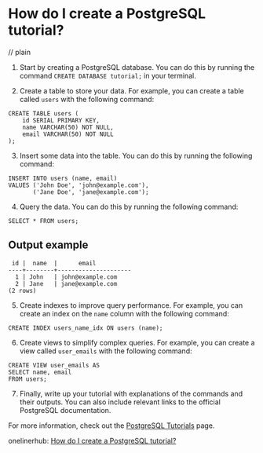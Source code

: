 # How do I create a PostgreSQL tutorial?
// plain

1. Start by creating a PostgreSQL database. You can do this by running the command `CREATE DATABASE tutorial;` in your terminal.

2. Create a table to store your data. For example, you can create a table called `users` with the following command:

```
CREATE TABLE users (
    id SERIAL PRIMARY KEY,
    name VARCHAR(50) NOT NULL,
    email VARCHAR(50) NOT NULL
);
```

3. Insert some data into the table. You can do this by running the following command:

```
INSERT INTO users (name, email)
VALUES ('John Doe', 'john@example.com'),
       ('Jane Doe', 'jane@example.com');
```

4. Query the data. You can do this by running the following command:

```
SELECT * FROM users;
```

## Output example

```
 id |  name  |      email
----+--------+---------------------
  1 | John   | john@example.com
  2 | Jane   | jane@example.com
(2 rows)
```

5. Create indexes to improve query performance. For example, you can create an index on the `name` column with the following command:

```
CREATE INDEX users_name_idx ON users (name);
```

6. Create views to simplify complex queries. For example, you can create a view called `user_emails` with the following command:

```
CREATE VIEW user_emails AS
SELECT name, email
FROM users;
```

7. Finally, write up your tutorial with explanations of the commands and their outputs. You can also include relevant links to the official PostgreSQL documentation.

For more information, check out the [PostgreSQL Tutorials](https://www.postgresqltutorial.com/) page.

onelinerhub: [How do I create a PostgreSQL tutorial?](https://onelinerhub.com/postgresql/how-do-i-create-a-postgresql-tutorial)